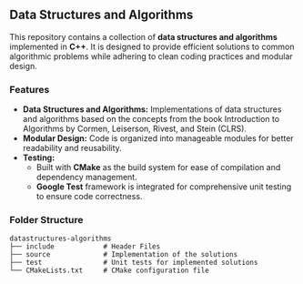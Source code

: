 ﻿## Data Structures and Algorithms  

This repository contains a collection of **data structures and algorithms** implemented in **C++**. It is designed to provide efficient solutions to common algorithmic problems while adhering to clean coding practices and modular design.  

### Features  

- **Data Structures and Algorithms:** Implementations of data structures and algorithms based on the concepts from the book Introduction to Algorithms by Cormen, Leiserson, Rivest, and Stein (CLRS).  
- **Modular Design:** Code is organized into manageable modules for better readability and reusability.  
- **Testing:**  
  - Built with **CMake** as the build system for ease of compilation and dependency management.  
  - **Google Test** framework is integrated for comprehensive unit testing to ensure code correctness.  

### Folder Structure  

```plain text
datastructures-algorithms  
├── include            # Header Files
├── source             # Implementation of the solutions
├── test               # Unit tests for implemented solutions
└── CMakeLists.txt     # CMake configuration file
```
